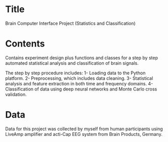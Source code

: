 # Title
Brain Computer Interface Project (Statistics and Classification)

# Contents
Contains experiment design plus functions and classes for a step by step automated statistical analysis and classification of brain signals. 

The step by step procedure includes:
1- Loading data to the Python platform.
2- Preprocessing, which includes data cleaning.
3- Statistical analysis and feature extraction in both time and frequency domains.
4- Classification of data using deep neural networks and Monte Carlo cross validation.

# Data 
Data for this project was collected by myself from human participants using LiveAmp amplifier and acti-Cap EEG system from Brain Products, Germany.
